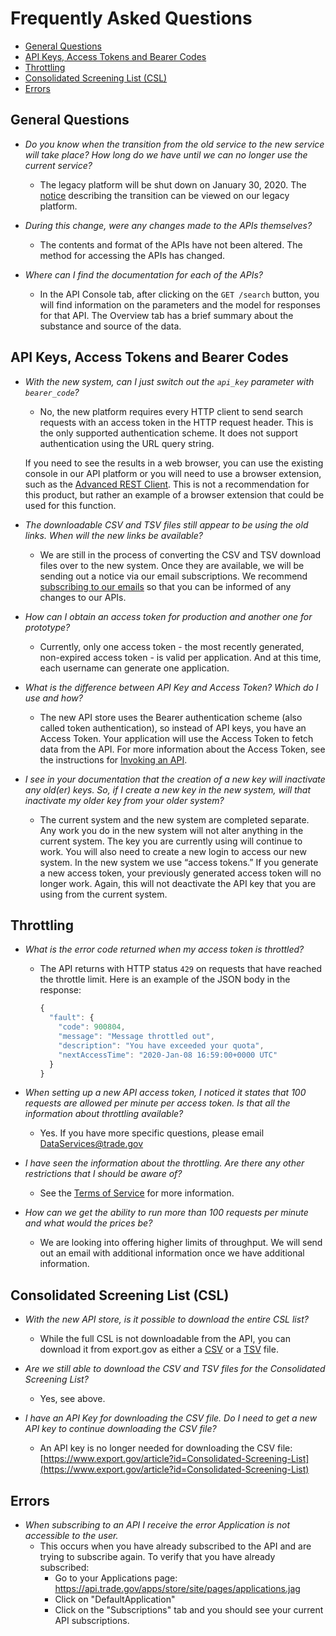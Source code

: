 # Frequently Asked Questions
* [General Questions](#general-questions)
* [API Keys, Access Tokens and Bearer Codes](#api-keys-access-tokens-and-bearer-codes)
* [Throttling](#throttling)
* [Consolidated Screening List (CSL)](#consolidated-screening-list-csl)
* [Errors](#errors)

## General Questions
* _Do you know when the transition from the old service to the new service will take place? How long do we have until we can no longer use the current service?_
  * The legacy platform will be shut down on January 30, 2020. The [notice](https://internationaltradeadministration.github.io/DevPortalMessages/DevPortalUpgrade.html) describing the transition can be viewed on our legacy platform.

* _During this change, were any changes made to the APIs themselves?_
  * The contents and format of the APIs have not been altered. The method for accessing the APIs has changed.

* _Where can I find the documentation for each of the APIs?_
  * In the API Console tab, after clicking on the `GET /search` button, you will find information on the parameters and the model for responses for that API.  The Overview tab has a brief summary about the substance and source of the data. 

## API Keys, Access Tokens and Bearer Codes
* _With the new system, can I just switch out the `api_key` parameter with `bearer_code`?_
  * No, the new platform requires every HTTP client to send search requests with an access token in the HTTP request header. This is the only supported authentication scheme. It does not support authentication using the URL query string.

  If you need to see the results in a web browser, you can use the existing console in our API platform or you will need to use a browser extension, such as the [Advanced REST Client](https://chrome.google.com/webstore/detail/advanced-rest-client/hgmloofddffdnphfgcellkdfbfbjeloo/related?hl=en-US). This is not a recommendation for this product, but rather an example of a browser extension that could be used for this function.

* _The downloadable CSV and TSV files still appear to be using the old links. When will the new links be available?_
  * We are still in the process of converting the CSV and TSV download files over to the new system. Once they are available, we will be sending out a notice via our email subscriptions. We recommend [subscribing to our emails](https://public.govdelivery.com/accounts/USITATRADE/subscriber/new?topic_id=USITATRADE_1704) so that you can be informed of any changes to our APIs.

* _How can I obtain an access token for production and another one for prototype?_
  * Currently, only one access token - the most recently generated, non-expired access token - is valid per application.  And at this time, each username can generate one application.

* _What is the difference between API Key and Access Token? Which do I use and how?_
  * The new API store uses the Bearer authentication scheme (also called token authentication), so instead of API keys, you have an Access Token.  Your application will use the Access Token to fetch data from the API. 
  For more information about the Access Token, see the instructions for [Invoking an API](https://internationaltradeadministration.github.io/DevPortalMessages/GettingStarted_NewAPIStore#invoking-an-api).

* _I see in your documentation that the creation of a new key will inactivate any old(er) keys. So, if I create a new key in the new system, will that inactivate my older key from your older system?_
  * The current system and the new system are completed separate. Any work you do in the new system will not alter anything in the current system. The key you are currently using will continue to work. You will also need to create a new login to access our new system. In the new system we use “access tokens.” If you generate a new access token, your previously generated access token will no longer work. Again, this will not deactivate the API key that you are using from the current system.

## Throttling
* _What is the error code returned when my access token is throttled?_
  * The API returns with HTTP status `429` on requests that have reached the throttle limit. Here is an example of the JSON body in the response:
    ```js
    {
      "fault": {
        "code": 900804,
        "message": "Message throttled out",
        "description": "You have exceeded your quota",
        "nextAccessTime": "2020-Jan-08 16:59:00+0000 UTC"
      }
    }
    ```

* _When setting up a new API access token, I noticed it states that 100 requests are allowed per minute per access token. Is that all the information about throttling available?_ 
  * Yes.  If you have more specific questions, please email [DataServices@trade.gov](mailto:DataServices@trade.gov?subject=API%20Request%20Throttling%20Question)

* _I have seen the information about the throttling. Are there any other restrictions that I should be aware of?_
  * See the [Terms of Service](https://api.trade.gov/apps/store/ita/terms-of-service) for more information.

* _How can we get the ability to run more than 100 requests per minute and what would the prices be?_
  * We are looking into offering higher limits of throughput. We will send out an email with additional information once we have additional information.

## Consolidated Screening List (CSL)
* _With the new API store, is it possible to download the entire CSL list?_
  * While the full CSL is not downloadable from the API, you can download it from export.gov as either a [CSV](https://api.trade.gov/consolidated_screening_list/search.csv?api_key=OHZYuksFHSFao8jDXTkfiypO) or a [TSV](https://api.trade.gov/consolidated_screening_list/search.tsv?api_key=OHZYuksFHSFao8jDXTkfiypO) file.

* _Are we still able to download the CSV and TSV files for the Consolidated Screening List?_
  * Yes, see above.

* _I have an API Key for downloading the CSV file. Do I need to get a new API key to continue downloading the CSV file?_
  * An API key is no longer needed for downloading the CSV file: [https://www.export.gov/article?id=Consolidated-Screening-List](https://www.export.gov/article?id=Consolidated-Screening-List)

## Errors
* _When subscribing to an API I receive the error Application is not accessible to the user._
  * This occurs when you have already subscribed to the API and are trying to subscribe again. To verify that you have already subscribed:
    * Go to your Applications page: https://api.trade.gov/apps/store/site/pages/applications.jag
    * Click on "DefaultApplication"
    * Click on the "Subscriptions" tab and you should see your current API subscriptions.
